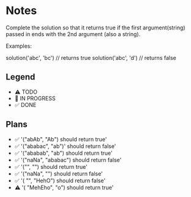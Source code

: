 # Notes

Complete the solution so that it returns true if the first argument(string) passed in ends with the 2nd argument (also a string).

Examples:

solution('abc', 'bc') // returns true
solution('abc', 'd') // returns false


## Legend
- ⚠ TODO
- 🚧 IN PROGRESS
- ✅ DONE

## Plans

- ✅ '("abAb", "Ab") should return true'
- ✅ '("ababac", "ab")' should return false'
- ✅ '("ababab", "ab") should return true'
- ✅ '("naNa", "ababac") should return false'
- ✅ '("", "") should return true'
- ✅ '("naNa", "") should return false'
- ✅ '( "", "HehO") should return false'
- ⚠ '( "MehEho", "o") should return true'


